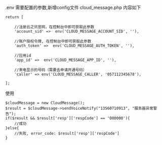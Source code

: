 
.env 需要配置的参数,新增config文件 cloud_message.php 内容如下
 
    return [
    
        //注册云之讯官网，在控制台中即可获取此参数
        'account_sid' =>  env('CLOUD_MESSAGE_ACCOUNT_SID', ''),
    
        //账户授权令牌, 在控制台中即可获取此参数
        'auth_token' =>  env('CLOUD_MESSAGE_AUTH_TOKEN', ''),
    
        //应用id
        'app_id' =>  env('CLOUD_MESSAGE_APP_ID', ''),
    
        //来电显示的号码（需要去申请开通号码）
        'caller' => env('CLOUD_MESSAGE_CALLER', '057112345678'),
    
    ];
    
使用
   
    $cloudMessage = new CloudMessage();
    $result = $cloudMessage->sendVoiceNotify("13560710913", "服务器异常警告");
    if($result && $result['resp']['respCode'] == '000000'){
        //成功
    }else{
        //失败, error_code: $result['resp']['respCode']
    }